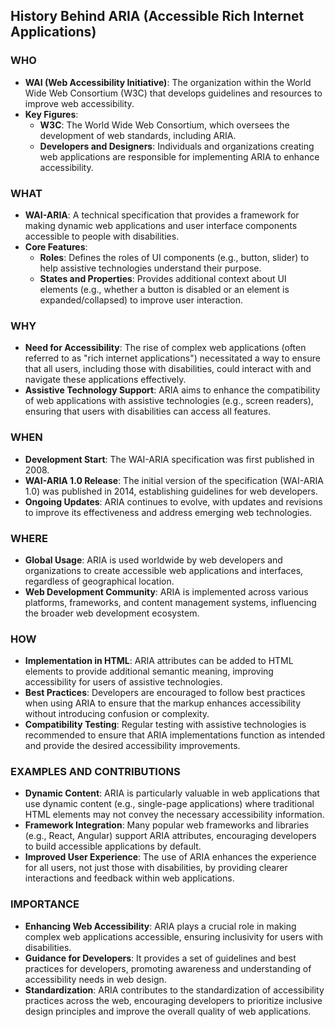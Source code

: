 ## History Behind ARIA (Accessible Rich Internet Applications)

### WHO
- **WAI (Web Accessibility Initiative)**: The organization within the World Wide Web Consortium (W3C) that develops guidelines and resources to improve web accessibility.
- **Key Figures**:
  - **W3C**: The World Wide Web Consortium, which oversees the development of web standards, including ARIA.
  - **Developers and Designers**: Individuals and organizations creating web applications are responsible for implementing ARIA to enhance accessibility.

### WHAT
- **WAI-ARIA**: A technical specification that provides a framework for making dynamic web applications and user interface components accessible to people with disabilities.
- **Core Features**:
  - **Roles**: Defines the roles of UI components (e.g., button, slider) to help assistive technologies understand their purpose.
  - **States and Properties**: Provides additional context about UI elements (e.g., whether a button is disabled or an element is expanded/collapsed) to improve user interaction.

### WHY
- **Need for Accessibility**: The rise of complex web applications (often referred to as "rich internet applications") necessitated a way to ensure that all users, including those with disabilities, could interact with and navigate these applications effectively.
- **Assistive Technology Support**: ARIA aims to enhance the compatibility of web applications with assistive technologies (e.g., screen readers), ensuring that users with disabilities can access all features.

### WHEN
- **Development Start**: The WAI-ARIA specification was first published in 2008.
- **WAI-ARIA 1.0 Release**: The initial version of the specification (WAI-ARIA 1.0) was published in 2014, establishing guidelines for web developers.
- **Ongoing Updates**: ARIA continues to evolve, with updates and revisions to improve its effectiveness and address emerging web technologies.

### WHERE
- **Global Usage**: ARIA is used worldwide by web developers and organizations to create accessible web applications and interfaces, regardless of geographical location.
- **Web Development Community**: ARIA is implemented across various platforms, frameworks, and content management systems, influencing the broader web development ecosystem.

### HOW
- **Implementation in HTML**: ARIA attributes can be added to HTML elements to provide additional semantic meaning, improving accessibility for users of assistive technologies.
- **Best Practices**: Developers are encouraged to follow best practices when using ARIA to ensure that the markup enhances accessibility without introducing confusion or complexity.
- **Compatibility Testing**: Regular testing with assistive technologies is recommended to ensure that ARIA implementations function as intended and provide the desired accessibility improvements.

### EXAMPLES AND CONTRIBUTIONS
- **Dynamic Content**: ARIA is particularly valuable in web applications that use dynamic content (e.g., single-page applications) where traditional HTML elements may not convey the necessary accessibility information.
- **Framework Integration**: Many popular web frameworks and libraries (e.g., React, Angular) support ARIA attributes, encouraging developers to build accessible applications by default.
- **Improved User Experience**: The use of ARIA enhances the experience for all users, not just those with disabilities, by providing clearer interactions and feedback within web applications.

### IMPORTANCE
- **Enhancing Web Accessibility**: ARIA plays a crucial role in making complex web applications accessible, ensuring inclusivity for users with disabilities.
- **Guidance for Developers**: It provides a set of guidelines and best practices for developers, promoting awareness and understanding of accessibility needs in web design.
- **Standardization**: ARIA contributes to the standardization of accessibility practices across the web, encouraging developers to prioritize inclusive design principles and improve the overall quality of web applications.